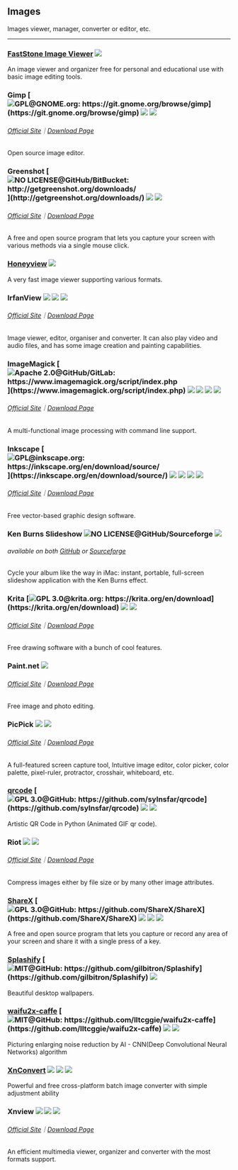 ## Images

Images viewer, manager, converter or editor, etc.

---

### [FastStone Image Viewer](http://www.faststone.org/) ![](../assets/earth-globe.png)

An image viewer and organizer free for personal and educational use with basic image editing tools.

### Gimp [![](../assets/open-source-icon.png "GPL@GNOME.org: https://git.gnome.org/browse/gimp")](https://git.gnome.org/browse/gimp) ![](../assets/earth-globe.png) ![](../assets/multi_platform.png)

###### [Official Site](https://www.gimp.org/)｜[Download Page](https://www.gimp.org/downloads/)

Open source image editor.

### Greenshot [![](../assets/open-source-icon.png "NO LICENSE@GitHub/BitBucket: http://getgreenshot.org/downloads/")](http://getgreenshot.org/downloads/) ![](../assets/earth-globe.png) ![](../assets/multi_platform.png)

###### [Official Site](http://getgreenshot.org/)｜[Download Page](http://getgreenshot.org/downloads/)

A free and open source program that lets you capture your screen with various methods via a single mouse click.

### [Honeyview](http://www.bandisoft.com/honeyview/) ![](../assets/earth-globe.png)

A very fast image viewer supporting various formats.

### IrfanView ![](../assets/earth-globe.png) ![](../assets/usb.png) ![](../assets/windows-store.png)

###### [Official Site](http://www.irfanview.com/)｜[Download Page](http://www.irfanview.com/main_download_engl.htm)

Image viewer, editor, organiser and converter. It can also play video and audio files, and has some image creation and painting capabilities.

### ImageMagick [![](../assets/open-source-icon.png "Apache 2.0@GitHub/GitLab: https://www.imagemagick.org/script/index.php")](https://www.imagemagick.org/script/index.php) ![](../assets/united-states.png) ![](../assets/usb.png) ![](../assets/multi_platform.png) ![](../assets/command-line.png)

###### [Official Site](https://www.imagemagick.org/script/index.php)｜[Download Page](https://www.imagemagick.org/script/download.php)

A multi-functional image processing with command line support.

### Inkscape [![](../assets/open-source-icon.png "GPL@inkscape.org: https://inkscape.org/en/download/source/")](https://inkscape.org/en/download/source/) ![](../assets/earth-globe.png) ![](../assets/usb.png) ![](../assets/multi_platform.png) ![](../assets/windows-store.png)

###### [Official Site](https://inkscape.org/en/)｜[Download Page](https://inkscape.org/en/download/windows/)

Free vector-based graphic design software.

### Ken Burns Slideshow ![](../assets/open-source-icon.png "NO LICENSE@GitHub/Sourceforge") ![](../assets/earth-globe.png)

###### available on both [GitHub](https://github.com/changbowen/Ken-Burns-Slideshow) or [Sourceforge](https://sourceforge.net/projects/ken-burns-slideshow/)

Cycle your album like the way in iMac: instant, portable, full-screen slideshow application with the Ken Burns effect.

### Krita [![](../assets/open-source-icon.png "GPL 3.0@krita.org: https://krita.org/en/download")](https://krita.org/en/download) ![](../assets/earth-globe.png) ![](../assets/usb.png)

###### [Official Site](https://krita.org/en/)｜[Download Page](https://krita.org/en/download/krita-desktop/)

Free drawing software with a bunch of cool features.

### Paint.net ![](../assets/earth-globe.png)

###### [Official Site](https://www.getpaint.net/index.html)｜[Download Page](https://www.getpaint.net/download.html)

Free image and photo editing.

### PicPick ![](../assets/earth-globe.png) ![](../assets/usb.png)

###### [Official Site](http://ngwin.com/picpick)｜[Download Page](http://ngwin.com/picpick/download)

A full-featured screen capture tool, Intuitive image editor, color picker, color palette, pixel-ruler, protractor, crosshair, whiteboard, etc.

### [qrcode](https://github.com/sylnsfar/qrcode) [![](../assets/open-source-icon.png "GPL 3.0@GitHub: https://github.com/sylnsfar/qrcode")](https://github.com/sylnsfar/qrcode) ![](../assets/united-states.png) ![](../assets/usb.png)

Artistic QR Code in Python \(Animated GIF qr code\).

### Riot ![](../assets/united-states.png) ![](../assets/usb.png)

###### [Official Site](http://luci.criosweb.ro/riot/)｜[Download Page](http://luci.criosweb.ro/riot/download/)

Compress images either by file size or by many other image attributes.

### [ShareX](https://getsharex.com/) [![](../assets/open-source-icon.png "GPL 3.0@GitHub: https://github.com/ShareX/ShareX")](https://github.com/ShareX/ShareX) ![](../assets/earth-globe.png) ![](../assets/usb.png) ![](../assets/windows-store.png)

A free and open source program that lets you capture or record any area of your screen and share it with a single press of a key.

### [Splashify](https://splashify.net/) [![](../assets/open-source-icon.png "MIT@GitHub: https://github.com/gilbitron/Splashify")](https://github.com/gilbitron/Splashify) ![](../assets/united-states.png)

Beautiful desktop wallpapers.

### [waifu2x-caffe](https://github.com/lltcggie/waifu2x-caffe)  [![](../assets/open-source-icon.png "MIT@GitHub: https://github.com/lltcggie/waifu2x-caffe")](https://github.com/lltcggie/waifu2x-caffe) ![](../assets/earth-globe.png) ![](../assets/usb.png)

Picturing enlarging noise reduction by  AI - CNN(Deep Convolutional Neural Networks) algorithm

### [XnConvert](http://www.xnview.com/en/xnconvert/) ![](../assets/earth-globe.png) ![](../assets/usb.png) ![](../assets/multi_platform.png)

Powerful and free cross-platform batch image converter with simple adjustment ability

### Xnview ![](../assets/earth-globe.png) ![](../assets/usb.png) ![](../assets/multi_platform.png)

###### [Official Site](http://www.xnview.com/en/)｜[Download Page](http://www.xnview.com/en/xnview/#downloads)

An efficient multimedia viewer, organizer and converter with the most formats support.
